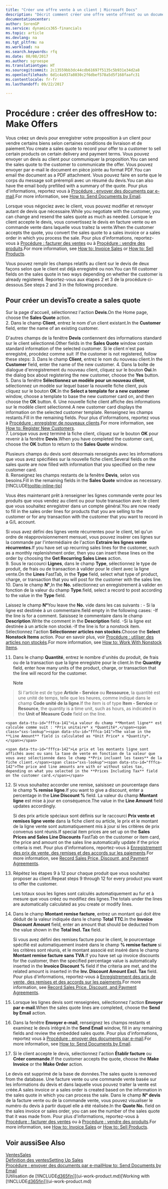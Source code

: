 ```yaml
---
title: "Créer une offre vente à un client | Microsoft Docs"
description: "Décrit comment créer une offre vente offrent ou un document de demande de proposition pour enregistrer votre offre à un client pour vendre des produits dans certaines conditions."
documentationcenter: 
author: SorenGP
ms.service: dynamics365-financials
ms.topic: article
ms.devlang: na
ms.tgt_pltfrm: na
ms.workload: na
ms.search.keywords: rfq
ms.date: 08/08/2017
ms.author: sgroespe
ms.translationtype: HT
ms.sourcegitcommit: 2c13559bb3dc44cdb61697f5135c5b931e34d2a8
ms.openlocfilehash: 6d1c4a937a8030c2f6dbef578a5d5f168faafc31
ms.contentlocale: fr-fr
ms.lasthandoff: 09/22/2017

---
```

# <a name="how-to-make-offers"></a><span data-ttu-id="fffca-103">Procédure : créer des offres</span><span class="sxs-lookup"><span data-stu-id="fffca-103">How to: Make Offers</span></span>
<span data-ttu-id="fffca-104">Vous créez un devis pour enregistrer votre proposition à un client pour vendre certains biens selon certaines conditions de livraison et de paiement.</span><span class="sxs-lookup"><span data-stu-id="fffca-104">You create a sales quote to record your offer to a customer to sell certain products on certain delivery and payment terms.</span></span> <span data-ttu-id="fffca-105">Vous pouvez envoyer un devis au client pour communiquer la proposition.</span><span class="sxs-lookup"><span data-stu-id="fffca-105">You can send the sales quote to the customer to communicate the offer.</span></span> <span data-ttu-id="fffca-106">Vous pouvez envoyer par e-mail le document en pièce jointe au format PDF.</span><span class="sxs-lookup"><span data-stu-id="fffca-106">You can email the document as a PDF attachment.</span></span> <span data-ttu-id="fffca-107">Vous pouvez faire en sorte que le corps du message soit prérempli avec un résumé du devis.</span><span class="sxs-lookup"><span data-stu-id="fffca-107">You can also have the email body prefilled with a summary of the quote.</span></span> <span data-ttu-id="fffca-108">Pour plus d'informations, reportez vous à [Procédure : envoyer des documents par e-mail](ui-how-send-documents-email.md).</span><span class="sxs-lookup"><span data-stu-id="fffca-108">For more information, see [How to: Send Documents by Email](ui-how-send-documents-email.md).</span></span>

<span data-ttu-id="fffca-109">Lorsque vous négociez avec le client, vous pouvez modifier et renvoyer autant de devis que nécessaire.</span><span class="sxs-lookup"><span data-stu-id="fffca-109">While you negotiate with the customer, you can change and resend the sales quote as much as needed.</span></span> <span data-ttu-id="fffca-110">Lorsque le client accepte le devis, vous convertissez le devis en facture vente ou en commande vente dans laquelle vous traitez la vente.</span><span class="sxs-lookup"><span data-stu-id="fffca-110">When the customer accepts the quote, you convert the sales quote to a sales invoice or a sales order in which you process the sale.</span></span> <span data-ttu-id="fffca-111">Pour plus d'informations, reportez-vous à [Procédure : facturer des ventes](sales-how-invoice-sales.md) ou à [Procédure : vendre des produits](sales-how-sell-products.md).</span><span class="sxs-lookup"><span data-stu-id="fffca-111">For more information, see [How to: Invoice Sales](sales-how-invoice-sales.md) or [How to: Sell Products](sales-how-sell-products.md).</span></span>

<span data-ttu-id="fffca-112">Vous pouvez remplir les champs relatifs au client sur le devis de deux façons selon que le client est déjà enregistré ou non.</span><span class="sxs-lookup"><span data-stu-id="fffca-112">You can fill customer fields on the sales quote in two ways depending on whether the customer is already registered.</span></span> <span data-ttu-id="fffca-113">Reportez-vous aux étapes 2 et 3 de la procédure ci-dessous.</span><span class="sxs-lookup"><span data-stu-id="fffca-113">See steps 2 and 3 in the following procedure.</span></span>

## <a name="to-create-a-sales-quote"></a><span data-ttu-id="fffca-114">Pour créer un devis</span><span class="sxs-lookup"><span data-stu-id="fffca-114">To create a sales quote</span></span>
<span data-ttu-id="fffca-115">Sur la page d'accueil, sélectionnez l'action **Devis**.</span><span class="sxs-lookup"><span data-stu-id="fffca-115">On the Home page,  choose the **Sales Quote** action.</span></span>  
2. <span data-ttu-id="fffca-116">Dans le champ **Client**, entrez le nom d'un client existant.</span><span class="sxs-lookup"><span data-stu-id="fffca-116">In the **Customer** field, enter the name of an existing customer.</span></span>

   <span data-ttu-id="fffca-117">D'autres champs de la fenêtre **Devis** contiennent des informations standard sur le client sélectionné.</span><span class="sxs-lookup"><span data-stu-id="fffca-117">Other fields in the **Sales Quote** window contain standard information of the selected customer.</span></span> <span data-ttu-id="fffca-118">Si le client n'est pas enregistré, procédez comme suit :</span><span class="sxs-lookup"><span data-stu-id="fffca-118">If the customer is not registered, follow these steps:</span></span>
3. <span data-ttu-id="fffca-119">Dans le champ **Client**, entrez le nom du nouveau client.</span><span class="sxs-lookup"><span data-stu-id="fffca-119">In the **Customer** field, enter the name of the new customer.</span></span>
4. <span data-ttu-id="fffca-120">Dans la boîte de dialogue d'enregistrement du nouveau client, cliquez sur le bouton **Oui**.</span><span class="sxs-lookup"><span data-stu-id="fffca-120">In the dialog box about registering the new customer, choose the **Yes** button.</span></span>
5. <span data-ttu-id="fffca-121">Dans la fenêtre **Sélectionnez un modèle pour un nouveau client**, sélectionnez un modèle sur lequel baser la nouvelle fiche client, puis cliquez sur le bouton **OK**.</span><span class="sxs-lookup"><span data-stu-id="fffca-121">In the **Select a template for a new customer** window, choose a template to base the new customer card on, and then choose the **OK** button.</span></span>
6. <span data-ttu-id="fffca-122">Une nouvelle fiche client affiche des informations sur le modèle client sélectionné.</span><span class="sxs-lookup"><span data-stu-id="fffca-122">A new customer card displays the information on the selected customer template.</span></span> <span data-ttu-id="fffca-123">Renseignez les champs restants.</span><span class="sxs-lookup"><span data-stu-id="fffca-123">Fill in the remaining fields.</span></span> <span data-ttu-id="fffca-124">Pour plus d'informations, reportez vous à [Procédure : enregistrer de nouveaux clients](sales-how-register-new-customers.md).</span><span class="sxs-lookup"><span data-stu-id="fffca-124">For more information, see [How to: Register New Customers](sales-how-register-new-customers.md).</span></span>  
7. <span data-ttu-id="fffca-125">Lorsque vous avez terminé la fiche client, cliquez sur le bouton **OK** pour revenir à la fenêtre **Devis**.</span><span class="sxs-lookup"><span data-stu-id="fffca-125">When you have completed the customer card, choose the **OK** button to return to the **Sales Quote** window.</span></span>

   <span data-ttu-id="fffca-126">Plusieurs champs du devis sont désormais renseignés avec les informations que vous avez spécifiées sur la nouvelle fiche client.</span><span class="sxs-lookup"><span data-stu-id="fffca-126">Several fields on the sales quote are now filled with information that you specified on the new customer card.</span></span>  
8. <span data-ttu-id="fffca-127">Renseignez les champs restants de la fenêtre **Devis**, selon vos besoins.</span><span class="sxs-lookup"><span data-stu-id="fffca-127">Fill in the remaining fields in the **Sales Quote** window as necessary.</span></span> [!INCLUDE[tooltip-inline-tip](includes/tooltip-inline-tip_md.md)]  

<span data-ttu-id="fffca-128">Vous êtes maintenant prêt à renseigner les lignes commande vente pour les produits que vous vendez au client ou pour toute transaction avec le client que vous souhaitez enregistrer dans un compte général.</span><span class="sxs-lookup"><span data-stu-id="fffca-128">You are now ready to fill in the sales order lines for products that you are selling to the customer or for any transaction with the customer that you want to record in a G/L account.</span></span>   

<span data-ttu-id="fffca-129">Si vous avez défini des lignes vente récurrentes pour le client, tel qu'un ordre de réapprovisionnement mensuel, vous pouvez insérer ces lignes sur la commande par l'intermédiaire de l'action **Extraire les lignes vente récurrentes**.</span><span class="sxs-lookup"><span data-stu-id="fffca-129">If you have set up recurring sales lines for the customer, such as a monthly replenishment order, then you can insert these lines on the order by choosing the **Get Recurring Sales Lines** action.</span></span>  
9. <span data-ttu-id="fffca-130">Sous le raccourci **Lignes**, dans le champ **Type**, sélectionnez le type de produit, de frais ou de transaction à valider pour le client avec la ligne vente.</span><span class="sxs-lookup"><span data-stu-id="fffca-130">On the **Lines** FastTab, in the **Type** field, select what type of product, charge, or transaction that you will post for the customer with the sales line.</span></span>
10. <span data-ttu-id="fffca-131">Dans le champ **N°**,</span><span class="sxs-lookup"><span data-stu-id="fffca-131">In the **No.**</span></span> <span data-ttu-id="fffca-132">sélectionnez un enregistrement à valider en fonction de la valeur du champ **Type**.</span><span class="sxs-lookup"><span data-stu-id="fffca-132">field, select a record to post according to the value in the **Type** field.</span></span>

 <span data-ttu-id="fffca-133">Laissez le champ **N°**</span><span class="sxs-lookup"><span data-stu-id="fffca-133">You leave the **No.**</span></span> <span data-ttu-id="fffca-134">vide dans les cas suivants : - Si la ligne est destinée à un commentaire.</span><span class="sxs-lookup"><span data-stu-id="fffca-134">field empty in the following cases: -If the line is for a comment.</span></span> <span data-ttu-id="fffca-135">Saisissez le commentaire dans le champ **Description**.</span><span class="sxs-lookup"><span data-stu-id="fffca-135">Write the comment in the **Description** field.</span></span>
 <span data-ttu-id="fffca-136">-Si la ligne est destinée à un article non stocké.</span><span class="sxs-lookup"><span data-stu-id="fffca-136">-If the line is for a nonstock item.</span></span> <span data-ttu-id="fffca-137">Sélectionnez l'action **Sélectionner articles non stockés**.</span><span class="sxs-lookup"><span data-stu-id="fffca-137">Choose the **Select Nonstock Items** action.</span></span> <span data-ttu-id="fffca-138">Pour en savoir plus, voir [Procédure : utiliser des articles non stockés](inventory-how-work-nonstock-items.md).</span><span class="sxs-lookup"><span data-stu-id="fffca-138">For more information, see [How to: Work With Nonstock Items](inventory-how-work-nonstock-items.md).</span></span>

11. <span data-ttu-id="fffca-139">Dans le champ **Quantité**, entrez le nombre d'unités du produit, de frais ou de la transaction que la ligne enregistre pour le client.</span><span class="sxs-lookup"><span data-stu-id="fffca-139">In the **Quantity** field, enter how many units of the product, charge, or transaction that the line will record for the customer.</span></span>

    > [!NOTE]  
>   <span data-ttu-id="fffca-140">Si l'article est de type **Article - Service** ou **Ressource**, la quantité est une unité de temps, telle que les heures, comme indiqué dans le champ **Code unité de la ligne**.</span><span class="sxs-lookup"><span data-stu-id="fffca-140">If the item is of type **Item - Service** or **Resource**, the quantity is a time unit, such as hours, as indicated in the **Unit of Measure Code** field on the line.</span></span>  

    <span data-ttu-id="fffca-141">La valeur du champ **Montant ligne** est calculée comme suit : *Prix unitaire* x *Quantité*.</span><span class="sxs-lookup"><span data-stu-id="fffca-141">The value in the **Line Amount** field is calculated as *Unit Price* x *Quantity*.</span></span>  

    <span data-ttu-id="fffca-142">Le prix et les montants ligne sont affichés avec ou sans la taxe de vente en fonction de la valeur que vous avez sélectionnée dans le champ **Prix incluant les taxes** de la fiche client.</span><span class="sxs-lookup"><span data-stu-id="fffca-142">The price and line amounts are with or without sales tax, depending on what you selected in the **Prices Including Tax** field on the customer card.</span></span>  
12. <span data-ttu-id="fffca-143">Si vous souhaitez accorder une remise, saisissez un pourcentage dans le champ **% remise ligne**.</span><span class="sxs-lookup"><span data-stu-id="fffca-143">If you want to give a discount, enter a percentage in the **Line Discount %** field.</span></span> <span data-ttu-id="fffca-144">La valeur du champ **Montant ligne** est mise à jour en conséquence.</span><span class="sxs-lookup"><span data-stu-id="fffca-144">The value in the **Line Amount** field updates accordingly.</span></span>  

    <span data-ttu-id="fffca-145">Si des prix article spéciaux sont définis sur le raccourci **Prix vente et remises ligne vente** dans la fiche client ou article, le prix et le montant de la ligne vente sont automatiquement mis à jour si les critères de prix convenus sont réunis.</span><span class="sxs-lookup"><span data-stu-id="fffca-145">If special item prices are set up on the **Sales Prices and Sales Line Discounts** FastTab on the customer or item card, the price and amount on the sales line automatically update if the price criteria is met.</span></span> <span data-ttu-id="fffca-146">Pour plus d'informations, reportez-vous à [Enregistrement des prix de vente, des remises et des accords sur les paiements](sales-how-record-sales-price-discount-payment-agreements.md).</span><span class="sxs-lookup"><span data-stu-id="fffca-146">For more information, see [Record Sales Price, Discount, and Payment Agreements](sales-how-record-sales-price-discount-payment-agreements.md).</span></span>  
13. <span data-ttu-id="fffca-147">Répétez les étapes 9 à 12 pour chaque produit que vous souhaitez proposer au client.</span><span class="sxs-lookup"><span data-stu-id="fffca-147">Repeat steps 9 through 12 for every product you want to offer the customer.</span></span>  

    <span data-ttu-id="fffca-148">Les totaux sous les lignes sont calculés automatiquement au fur et à mesure que vous créez ou modifiez des lignes.</span><span class="sxs-lookup"><span data-stu-id="fffca-148">The totals under the lines are automatically calculated as you create or modify lines.</span></span>  
14. <span data-ttu-id="fffca-149">Dans le champ **Montant remise facture**, entrez un montant qui doit être déduit de la valeur indiquée dans le champ **Total TTC**.</span><span class="sxs-lookup"><span data-stu-id="fffca-149">In the **Invoice Discount Amount** field, enter an amount that should be deducted from the value shown in the **Total Incl. Tax** field.</span></span>

    <span data-ttu-id="fffca-150">Si vous avez défini des remises facture pour le client, le pourcentage spécifié est automatiquement inséré dans le champ **% remise facture** si les critères sont réunis, et le montant associé est inséré dans le champ **Montant remise facture sans TVA**.</span><span class="sxs-lookup"><span data-stu-id="fffca-150">If you have set up invoice discounts for the customer, then the specified percentage value is automatically inserted in the **Invoice Discount %** field if the criteria are met, and the related amount is inserted in the **Inv. Discount Amount Excl. Tax** field.</span></span> <span data-ttu-id="fffca-151">Pour plus d'informations, reportez-vous à [Enregistrement des prix de vente, des remises et des accords sur les paiements](sales-how-record-sales-price-discount-payment-agreements.md).</span><span class="sxs-lookup"><span data-stu-id="fffca-151">For more information, see [Record Sales Price, Discount, and Payment Agreements](sales-how-record-sales-price-discount-payment-agreements.md).</span></span>
15. <span data-ttu-id="fffca-152">Lorsque les lignes devis sont renseignées, sélectionnez l'action **Envoyer par e-mail**.</span><span class="sxs-lookup"><span data-stu-id="fffca-152">When the sales quote lines are completed, choose the **Send by Email** action.</span></span>
16. <span data-ttu-id="fffca-153">Dans la fenêtre **Envoyer e-mail**, renseignez les champs restants et examinez le devis intégré.</span><span class="sxs-lookup"><span data-stu-id="fffca-153">In the **Send Email** window, fill in any remaining fields and review the embedded sales quote.</span></span> <span data-ttu-id="fffca-154">Pour plus d'informations, reportez vous à [Procédure : envoyer des documents par e-mail](ui-how-send-documents-email.md).</span><span class="sxs-lookup"><span data-stu-id="fffca-154">For more information, see [How to: Send Documents by Email](ui-how-send-documents-email.md).</span></span>
17. <span data-ttu-id="fffca-155">Si le client accepte le devis, sélectionnez l'action **Établir facture** ou **Créer commande**.</span><span class="sxs-lookup"><span data-stu-id="fffca-155">If the customer accepts the quote, choose the **Make Invoice** or the **Make Order** action.</span></span>

<span data-ttu-id="fffca-156">Le devis est supprimé de la base de données.</span><span class="sxs-lookup"><span data-stu-id="fffca-156">The sales quote is removed from the database.</span></span> <span data-ttu-id="fffca-157">Une facture vente ou une commande vente basée sur les informations du devis et dans laquelle vous pouvez traiter la vente est créée.</span><span class="sxs-lookup"><span data-stu-id="fffca-157">A sales invoice or a sales order is created based on the information in the sales quote in which you can process the sale.</span></span> <span data-ttu-id="fffca-158">Dans le champ **N° devis** de la facture vente ou de la commande vente, vous pouvez visualiser le numéro du devis à partir duquel elle a été réalisée.</span><span class="sxs-lookup"><span data-stu-id="fffca-158">In the **Quote No.** field on the sales invoice or sales order, you can see the number of the sales quote that it was made from.</span></span> <span data-ttu-id="fffca-159">Pour plus d'informations, reportez-vous à [Procédure : facturer des ventes](sales-how-invoice-sales.md) ou à [Procédure : vendre des produits](sales-how-sell-products.md).</span><span class="sxs-lookup"><span data-stu-id="fffca-159">For more information, see [How to: Invoice Sales](sales-how-invoice-sales.md) or [How to: Sell Products](sales-how-sell-products.md).</span></span>

## <a name="see-also"></a><span data-ttu-id="fffca-160">Voir aussi</span><span class="sxs-lookup"><span data-stu-id="fffca-160">See Also</span></span>
[<span data-ttu-id="fffca-161">Ventes</span><span class="sxs-lookup"><span data-stu-id="fffca-161">Sales</span></span>](sales-manage-sales.md)  
[<span data-ttu-id="fffca-162">Définition des ventes</span><span class="sxs-lookup"><span data-stu-id="fffca-162">Setting Up Sales</span></span>](sales-setup-sales.md)  
[<span data-ttu-id="fffca-163">Procédure : envoyer des documents par e-mail</span><span class="sxs-lookup"><span data-stu-id="fffca-163">How to: Send Documents by Email</span></span>](ui-how-send-documents-email.md)  
<span data-ttu-id="fffca-164">[Utilisation de [!INCLUDE[d365fin](includes/d365fin_md.md)]](ui-work-product.md)</span><span class="sxs-lookup"><span data-stu-id="fffca-164">[Working with [!INCLUDE[d365fin](includes/d365fin_md.md)]](ui-work-product.md)</span></span>

